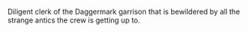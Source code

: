 Diligent clerk of the Daggermark garrison that is bewildered by all the strange antics the crew is getting up to.